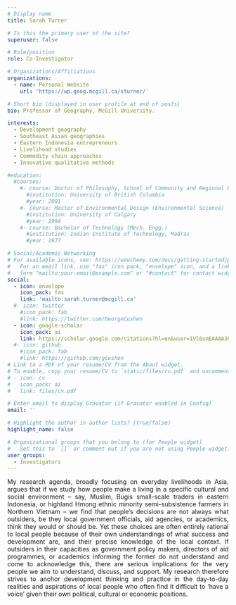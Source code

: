 ```yaml
---
# Display name
title: Sarah Turner

# Is this the primary user of the site?
superuser: false

# Role/position
role: Co-Investigator

# Organizations/Affiliations
organizations:
  - name: Personal Website 
    url: 'https://wp.geog.mcgill.ca/sturner/'

# Short bio (displayed in user profile at end of posts)
bio: Professor of Geography, McGill University.

interests:
  - Development geography
  - Southeast Asian geographies
  - Eastern Indonesia entrepreneurs
  - Livelihood studies
  - Commodity chain approaches
  - Innovative qualitative methods

#education:
  #courses:
    #- course: Doctor of Philosophy, School of Community and Regional Planning
      #institution: University of British Columbia
      #year: 2001
    #- course: Master of Environmental Design (Environmental Science) 
      #institution: University of Calgary
      #year: 1994
    #- course: Bachelor of Technology (Mech. Engg.)  
      #institution: Indian Institute of Technology, Madras
      #year: 1977

# Social/Academic Networking
# For available icons, see: https://wowchemy.com/docs/getting-started/page-builder/#icons
#   For an email link, use "fas" icon pack, "envelope" icon, and a link in the
#   form "mailto:your-email@example.com" or "#contact" for contact widget.
social:
  - icon: envelope
    icon_pack: fas
    link: 'mailto:sarah.turner@mcgill.ca'
  #- icon: twitter
    #icon_pack: fab
    #link: https://twitter.com/GeorgeCushen
  - icon: google-scholar
    icon_pack: ai
    link: https://scholar.google.com/citations?hl=en&user=1Vl6smEAAAAJ&view_op=list_works&sortby=pubdate
  #- icon: github
    #icon_pack: fab
    #link: https://github.com/gcushen
# Link to a PDF of your resume/CV from the About widget.
# To enable, copy your resume/CV to `static/files/cv.pdf` and uncomment the lines below.
# - icon: cv
#   icon_pack: ai
#   link: files/cv.pdf

# Enter email to display Gravatar (if Gravatar enabled in Config)
email: ''

# Highlight the author in author lists? (true/false)
highlight_name: false

# Organizational groups that you belong to (for People widget)
#   Set this to `[]` or comment out if you are not using People widget.
user_groups:
  - Investigators
---
```

<p align="justify">My research agenda, broadly focusing on everyday livelihoods in Asia, argues that if we study how people make a living in a specific cultural and social environment – say, Muslim, Bugis small-scale traders in eastern Indonesia, or highland Hmong ethnic minority semi-subsistence farmers in Northern Vietnam – we find that people’s decisions are not always what outsiders, be they local government officials, aid agencies, or academics, think they would or should be. Yet these choices are often entirely rational to local people because of their own understandings of what success and development are, and their precise knowledge of the local context. If outsiders in their capacities as government policy makers, directors of aid programmes, or academics informing the former do not understand and come to acknowledge this, there are serious implications for the very people we aim to understand, discuss, and support. My research therefore strives to anchor development thinking and practice in the day-to-day realities and aspirations of local people who often find it difficult to ‘have a voice’ given their own political, cultural or economic positions.
</p>
